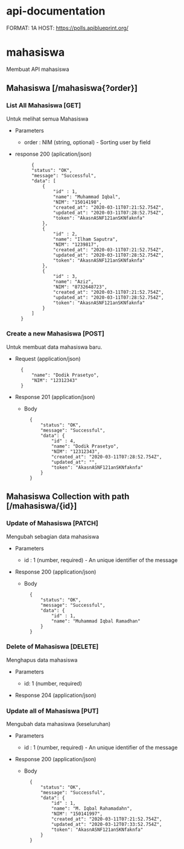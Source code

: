 # api-documentation

FORMAT: 1A
HOST: https://polls.apiblueprint.org/

# mahasiswa
Membuat API mahasiswa

## Mahasiswa [/mahasiswa{?order}]

### List All Mahasiswa [GET]

Untuk melihat semua Mahasiswa

+ Parameters
    
    + order : NIM (string, optional) - Sorting user by field

+ response 200 (aplication/json)
            
            {
            "status": "OK",
            "message": "Successful",
            "data": [
                {
                    "id" : 1,
                    "name": "Muhammad Iqbal",
                    "NIM": "15014198",
                    "created_at": "2020-03-11T07:21:52.754Z",
                    "updated_at": "2020-03-11T07:28:52.754Z",
                    "token": "AkasnASNF121anSKNfaknfa"
                }, 
                {
                    "id" : 2,
                    "name": "Ilham Saputra",
                    "NIM": "1239817",
                    "created_at": "2020-03-11T07:21:52.754Z",
                    "updated_at": "2020-03-11T07:28:52.754Z",
                    "token": "AkasnASNF121anSKNfaknfa"
                }, 
                {
                    "id" : 3,
                    "name": "Aziz",
                    "NIM": "8732648723",
                    "created_at": "2020-03-11T07:21:52.754Z",
                    "updated_at": "2020-03-11T07:28:52.754Z",
                    "token": "AkasnASNF121anSKNfaknfa"
                }
            ]
        }
        
### Create a new Mahasiswa [POST]

Untuk membuat data mahasiswa baru. 

+ Request (application/json)

        {
            "name": "Dodik Prasetyo",
            "NIM": "12312343"
        }

+ Response 201 (application/json)

    + Body

            {
                "status": "OK",
                "message": "Successful",
                "data": {
                    "id" : 4,
                    "name": "Dodik Prasetyo",
                    "NIM": "12312343",
                    "created_at": "2020-03-11T07:28:52.754Z",
                    "updated_at": "",
                    "token": "AkasnASNF121anSKNfaknfa"
                }
            }
            
## Mahasiswa Collection with path [/mahasiswa/{id}]

### Update of Mahasiswa [PATCH]
Mengubah sebagian data mahasiswa

+ Parameters

    + id : 1 (number, required) - An unique identifier of the message

+ Response 200 (application/json)

    + Body
    
            {
                "status": "OK",
                "message": "Successful",
                "data": {
                    "id" : 1,
                    "name": "Muhammad Iqbal Ramadhan"
                }
            }
            
### Delete of Mahasiswa [DELETE]
Menghapus data mahasiswa

+ Parameters
    
    + id: 1 (number, required) 

+ Response 204 (application/json)

### Update all of Mahasiswa [PUT]
Mengubah data mahasiswa (keseluruhan)

+ Parameters

    + id : 1 (number, required) - An unique identifier of the message

+ Response 200 (application/json)

    + Body
    
            {
                "status": "OK",
                "message": "Successful",
                "data": {
                    "id" : 1,
                    "name": "M. Iqbal Rahamadahn",
                    "NIM": "150141997",
                    "created_at": "2020-03-11T07:21:52.754Z",
                    "updated_at": "2020-03-12T07:33:52.754Z",
                    "token": "AkasnASNF121anSKNfaknfa"
                }
            }
        
